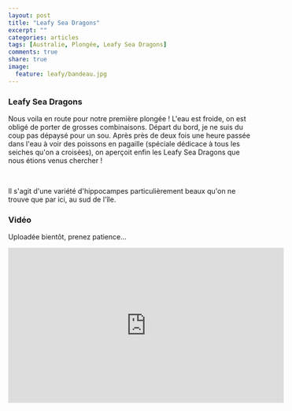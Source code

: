 ```yaml
---
layout: post
title: "Leafy Sea Dragons"
excerpt: ""
categories: articles
tags: [Australie, Plongée, Leafy Sea Dragons]
comments: true
share: true
image:
  feature: leafy/bandeau.jpg
---
```


### Leafy Sea Dragons

Nous voila en route pour notre première plongée ! L'eau est froide, on est obligé de porter de grosses combinaisons.
Départ du bord, je ne suis du coup pas dépaysé pour un sou. Après près de deux fois une heure passée dans l'eau à voir des poissons en pagaille (spéciale dédicace à tous les seiches qu'on a croisées), on aperçoit enfin les Leafy Sea Dragons que nous étions venus chercher !

<figure class="half">
	<a href="{{site.url}}/images/leafy/leafy.jpg"><img src="{{site.url}}/images/leafy/leafy.jpg" alt=""></a>
	<a href="{{site.url}}/images/leafy/leafy2.jpg"><img src="{{site.url}}/images/leafy/leafy2.jpg" alt=""></a>
	<a href="{{site.url}}/images/leafy/leafy3.jpg"><img src="{{site.url}}/images/leafy/leafy3.jpg" alt=""></a>
	<a href="{{site.url}}/images/leafy/leafy4.jpg"><img src="{{site.url}}/images/leafy/leafy4.jpg" alt=""></a>
</figure>

Il s'agit d'une variété d'hippocampes particulièrement beaux qu'on ne trouve que par ici, au sud de l'île.

### Vidéo

Uploadée bientôt, prenez patience...

<iframe width="560" height="315" src="https://www.youtube.com/embed/636_l7HlzyM" frameborder="0" allowfullscreen></iframe>
